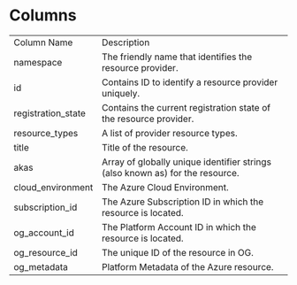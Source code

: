 # Columns  

<table>
	<tr><td>Column Name</td><td>Description</td></tr>
	<tr><td>namespace</td><td>The friendly name that identifies the resource provider.</td></tr>
	<tr><td>id</td><td>Contains ID to identify a resource provider uniquely.</td></tr>
	<tr><td>registration_state</td><td>Contains the current registration state of the resource provider.</td></tr>
	<tr><td>resource_types</td><td>A list of provider resource types.</td></tr>
	<tr><td>title</td><td>Title of the resource.</td></tr>
	<tr><td>akas</td><td>Array of globally unique identifier strings (also known as) for the resource.</td></tr>
	<tr><td>cloud_environment</td><td>The Azure Cloud Environment.</td></tr>
	<tr><td>subscription_id</td><td>The Azure Subscription ID in which the resource is located.</td></tr>
	<tr><td>og_account_id</td><td>The Platform Account ID in which the resource is located.</td></tr>
	<tr><td>og_resource_id</td><td>The unique ID of the resource in OG.</td></tr>
	<tr><td>og_metadata</td><td>Platform Metadata of the Azure resource.</td></tr>
</table>